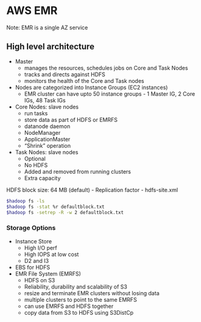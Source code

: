 # AWS EMR

Note: EMR is a single AZ service


## High level architecture
- Master
	- manages the resources, schedules jobs on Core and Task Nodes
	- tracks and directs against HDFS
	- monitors the health of the Core and Task nodes
- Nodes are categorized into Instance Groups (EC2 instances)
	- EMR cluster can have upto 50 instance groups - 1 Master IG, 2 Core IGs, 48 Task IGs
- Core Nodes: slave nodes
	- run tasks
	- store data as part of HDFS or EMRFS
	- datanode daemon
	- NodeManager
	- ApplicationMaster
	- “Shrink” operation
- Task Nodes: slave nodes
	- Optional
	- No HDFS
	- Added and removed from running clusters
	- Extra capacity

HDFS block size: 64 MB (default)
	- Replication factor - hdfs-site.xml

```sh
$hadoop fs -ls
$hadoop fs -stat %r defaultblock.txt
$hadoop fs -setrep -R -w 2 defaultblock.txt
```

### Storage Options
- Instance Store
	- High I/O perf
	- High IOPS at low cost
	- D2 and I3
- EBS for HDFS
- EMR File System (EMRFS)
	- HDFS on S3
	- Reliability, durability and scalability of S3
	- resize and terminate EMR clusters without losing data
	- multiple clusters to point to the same EMRFS
	- can use EMRFS and HDFS together
	- copy data from S3 to HDFS using S3DistCp
